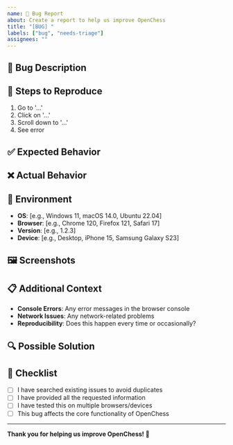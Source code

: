 ```yaml
---
name: 🐛 Bug Report
about: Create a report to help us improve OpenChess
title: "[BUG] "
labels: ["bug", "needs-triage"]
assignees: ""
---
```


## 🐛 Bug Description

<!-- A clear and concise description of what the bug is -->

## 🔄 Steps to Reproduce

<!-- Steps to reproduce the behavior -->

1. Go to '...'
2. Click on '...'
3. Scroll down to '...'
4. See error

## ✅ Expected Behavior

<!-- A clear and concise description of what you expected to happen -->

## ❌ Actual Behavior

<!-- A clear and concise description of what actually happened -->

## 📱 Environment

<!-- Please complete the following information -->

- **OS**: [e.g., Windows 11, macOS 14.0, Ubuntu 22.04]
- **Browser**: [e.g., Chrome 120, Firefox 121, Safari 17]
- **Version**: [e.g., 1.2.3]
- **Device**: [e.g., Desktop, iPhone 15, Samsung Galaxy S23]

## 🖼️ Screenshots

<!-- If applicable, add screenshots to help explain your problem -->

## 📋 Additional Context

<!-- Add any other context about the problem here -->

- **Console Errors**: Any error messages in the browser console
- **Network Issues**: Any network-related problems
- **Reproducibility**: Does this happen every time or occasionally?

## 🔍 Possible Solution

<!-- If you have suggestions on a fix for the bug -->

## 📝 Checklist

- [ ] I have searched existing issues to avoid duplicates
- [ ] I have provided all the requested information
- [ ] I have tested this on multiple browsers/devices
- [ ] This bug affects the core functionality of OpenChess

---

**Thank you for helping us improve OpenChess! 🎉**
